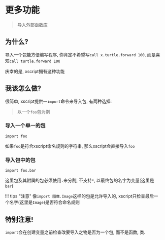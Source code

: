 # 更多功能
> 导入外部函数库

## 为什么?
导入一个包能方便编写程序, 你肯定不希望写`call x.turtle.forward 100`, 而是喜欢`call turtle.forward 100`

庆幸的是, xscript拥有这种功能

## 我该怎么做?
很简单, xscript提供一`import`命令来导入包, 有两种选择:
> 以一个`foo`包为例

### 导入一个单一的包
`import foo`

如果`foo`是符合xscript命名规则的字符串, 那么xscript会直接导入`foo`

### 导入包中的包
`import foo.bar`

这里包及其附属的包必须使用`.`来分割, 不支持`*`, 以最终包的名字为变量(这里是`bar`)

!!! tips "注意"
	像`import 图像.Image`这样的包是允许导入的, xscript只检查最后一个名字(这里是`Image`)是否符合命名规则

## 特别注意!
`import`会在创建变量之前检查改要导入之物是否为一个包, 而不是函数, 类.

